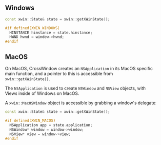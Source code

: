 ## Windows

```cpp
const xwin::State& state = xwin::getXWinState();

#if defined(XWIN_WINDOWS)
  HINSTANCE hinstance = state.hinstance;
  HWND hwnd = window->hwnd;
#endif

```

## MacOS

On MacOS, CrossWindow creates an `NSApplication` in its MacOS specific main function, and a pointer to this is accessible from `xwin::getXWinState()`.

The `NSApplication` is used to create `NSWindow` and `NSView` objects, with Views inside of Windows on MacOS.

A `xwin::MacOSWindow` object is accessible by grabbing a window's delegate:

```cpp
const xwin::State& state = xwin::getXWinState();

#if defined(XWIN_MACOS)
  NSApplication app = state.application;
  NSWindow* window = window->window;
  NSView* view = window->view;
#endif

```
